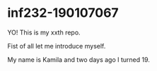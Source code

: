 # inf232-190107067
YO! This is my xxth repo. 

Fist of all let me introduce myself.

My name is Kamila and two days ago I turned 19.
